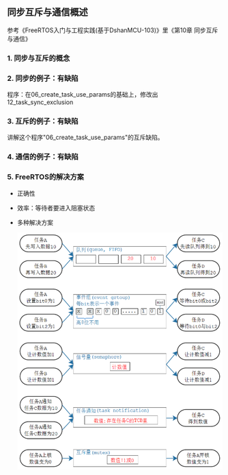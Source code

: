 ## 同步互斥与通信概述

参考《FreeRTOS入门与工程实践(基于DshanMCU-103)》里《第10章  同步互斥与通信》

### 1. 同步与互斥的概念



### 2. 同步的例子：有缺陷

程序：在06_create_task_use_params的基础上，修改出12_task_sync_exclusion

### 3. 互斥的例子：有缺陷

讲解这个程序"06_create_task_use_params"的互斥缺陷。



### 4. 通信的例子：有缺陷



### 5. FreeRTOS的解决方案

* 正确性

* 效率：等待者要进入阻塞状态

* 多种解决方案

  ![](pic/13_compare_sync_objects.png)
